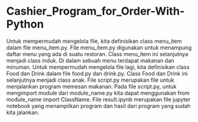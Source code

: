 # Cashier_Program_for_Order-With-Python
Untuk mempermudah mengelola file, kita definisikan class menu_item dalam file menu_item.py.
File menu_item.py digunakan untuk menampung daftar menu yang ada di suatu restoran. Class menu_item ini selanjutnya menjadi class induk.
Di dalam sebuah menu terdapat makanan dan minuman. Untuk mempermudah mengelola file lagi, kita definisikan class Food dan Drink dalam file food.py dan drink.py. Class Food dan Drink ini selanjutnya menjadi class anak.
File script.py merupakan file untuk menjalankan program memesan makanan.
Pada file script.py, untuk mengimport module dari module_name.py kita dapat menggunakan from module_name import ClassName.
File result.ipynb merupakan file jupyter notebook yang menampilkan program dan hasil dari program yang sudah kita jalankan.
